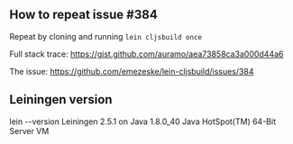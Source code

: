 ## How to repeat issue #384

Repeat by cloning and running ```lein cljsbuild once```

Full stack trace:
https://gist.github.com/auramo/aea73858ca3a000d44a6

The issue:
https://github.com/emezeske/lein-cljsbuild/issues/384

## Leiningen version

lein --version
Leiningen 2.5.1 on Java 1.8.0_40 Java HotSpot(TM) 64-Bit Server VM
